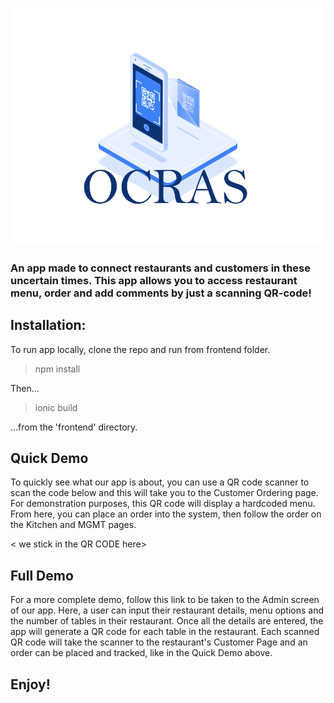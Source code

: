 <h3 align="center"><img src="./frontend/Ocras_logo.gif" alt="Ocras_logo"/></h3>

<h3 align="left">An app made to connect restaurants and customers in these uncertain times. This app allows you to access restaurant menu, order and add comments by just a scanning QR-code! </h3>

<h2>Installation:</h2>

To run app locally, clone the repo and run from frontend folder.
> npm install

Then...

>ionic build

...from the 'frontend' directory.

<h2>  Quick Demo </h2>

To quickly see what our app is about, you can use a QR code scanner to scan the code below and this will take you to the Customer Ordering page. 
For demonstration purposes, this QR code will display a hardcoded menu. 
From here, you can place an order into the system, then follow the order on the Kitchen and MGMT pages. 

< we stick in the QR CODE here>

<h2>  Full Demo </h2>

For a more complete demo, follow this link to be taken to the Admin screen of our app. Here, a user can input their restaurant details, menu options and the number of tables in their restaurant. 
Once all the details are entered, the app will generate a QR code for each table in the restaurant. Each scanned QR code will take the scanner to the restaurant's Customer Page and an order can be placed and tracked, like in the Quick Demo above.  
<link to deployed site>


<h2>Enjoy!</h2>

